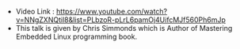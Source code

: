 - Video Link : https://www.youtube.com/watch?v=NNgZXNQtil8&list=PLbzoR-pLrL6pamOj4UifcMJf560Ph6mJp
- This talk is given by Chris Simmonds which is Author of Mastering Embedded Linux programming book.